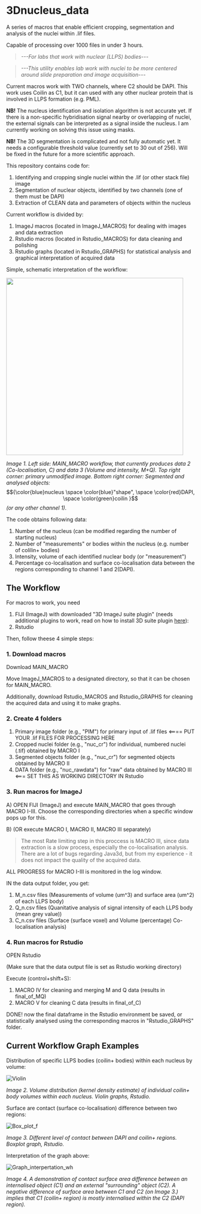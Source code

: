 # 3Dnucleus_data
A series of macros that enable efficient cropping, segmentation and analysis of the nuclei within .lif files. 

Capable of processing over 1000 files in under 3 hours. 

>_---For labs that work with nuclear (LLPS) bodies---_

>_---This utility enables lab work with nuclei to be more centered around slide preparation and image acquisition---_

Current macros work with TWO channels, where C2 should be DAPI. This work uses Coilin as C1, but it can used with any other nuclear protein that is involved in LLPS formation (e.g. PML). 


__NB!__ The nucleus identification and isolation algorithm is not accurate yet. If there is a non-specific hybridisation signal nearby or overlapping of nuclei, the external signals can be interpreted as a signal inside the nucleus.
I am currently working on solving this issue using masks.

__NB!__ The 3D segmentation is complicated and not fully automatic yet. It needs a configurable threshold value (currently set to 30 out of 256). Will be fixed in the future for a more scientific approach. 

This repository contains code for:
1) Identifying and cropping single nuclei within the .lif (or other stack file) image
2) Segmentation of nuclear objects, identified by two channels (one of them must be DAPI)
3) Extraction of CLEAN data and parameters of objects within the nucleus

Current workflow is divided by:
1) ImageJ macros (located in ImageJ_MACROS) for dealing with images and data extraction
2) Rstudio macros (located in Rstudio_MACROS) for data cleaning and polishing
3) Rstudio graphs (located in Rstudio_GRAPHS) for statistical analysis and graphical interpretation of acquired data

Simple, schematic interpretation of the workflow:

<img src="https://github.com/user-attachments/assets/644c2e43-ca8e-4f0a-8952-e350a90367f8" width="473">

_Image 1. Left side: MAIN_MACRO workflow, that currently produces data 2 (Co-localisation, C) and data 3 (Volume and intensity, M+Q).
Top right corner: primary unmodified image. 
Bottom right corner: Segmented and analysed objects:_ $${\color{blue}nucleus \space \color{blue}"shape", \space \color{red}DAPI, \space \color{green}coilin }$$ _(or any other channel 1)._

The code obtains following data:
1) Number of the nucleus (can be modified regarding the number of starting nucleus)
2) Number of "measurements" or bodies within the nucleus (e.g. number of colilin+ bodies)
3) Intensity, volume of each identified nuclear body (or "measurement")
4) Percentage co-localisation and surface co-localisation data between the regions corresponding to channel 1 and 2(DAPI).

## The Workflow

For macros to work, you need
1) FIJI (ImageJ) with downloaded "3D ImageJ suite plugin" (needs additional plugins to work, read on how to install 3D suite plugin [here](https://mcib3d.frama.io/3d-suite-imagej/)):
2) Rstudio

Then, follow theese 4 simple steps:

### 1. Download macros

Download MAIN_MACRO

Move ImageJ_MACROS to a designated directory, so that it can be chosen for MAIN_MACRO.

Additionally, download Rstudio_MACROS and Rstudio_GRAPHS for cleaning the acquired data and using it to make graphs.

### 2. Create 4 folders
1) Primary image folder (e.g., "PIM") for primary input of .lif files <==== PUT YOUR .lif FILES FOR PROCESSING HERE
2) Cropped nuclei folder (e.g., "nuc_cr") for individual, numbered nuclei (.tif) obtained by MACRO I
3) Segmented objects folder (e.g., "nuc_cr") for segmented objects obtained by MACRO II
4) DATA folder (e.g., "nuc_rawdata") for "raw" data obtained by MACRO III <=== SET THIS AS WORKING DIRECTORY IN Rstudio

### 3. Run macros for ImageJ

A) OPEN FIJI (ImageJ) and execute MAIN_MACRO that goes through MACRO I-III. Choose the corresponding directories when a specific window pops up for this.

B) (OR execute MACRO I, MACRO II, MACRO III separately)

> The most Rate limiting step in this proccess is MACRO III, since data extraction is a slow process, especially the co-localisation analysis. There are a lot of bugs regarding Java3d, but from my experience - it does not impact the quality of the acquired data.

ALL PROGRESS for MACRO I-III is monitored in the log window.

IN the data output folder, you get:
1) M_n.csv files (Measurements of volume (um^3) and surface area (um^2) of each LLPS body)
2) Q_n.csv files (Quanitative analysis of signal intensity of each LLPS body (mean grey value))
3) C_n.csv files (Surface (surface voxel) and Volume (percentage) Co-localisation analysis)

### 4. Run macros for Rstudio
OPEN Rstudio

(Make sure that the data output file is set as Rstudio working directory)

Execute (control+shift+S):
1) MACRO IV for cleaning and merging M and Q data (results in final_of_MQ)
2) MACRO V for cleaning C data (results in final_of_C)

DONE! now the final dataframe in the Rstudio environment be saved, or statistically analysed using the corresponding macros in "Rstudio_GRAPHS" folder.

## Current Workflow Graph Examples

Distribution of specific LLPS bodies (coilin+ bodies) within each nucleus by volume:

![Violin](https://github.com/user-attachments/assets/57df1b9e-fc6e-4232-96b2-21a0fbb34600)

_Image 2. Volume distribution (kernel density estimate) of individual coilin+ body volumes within each nucleus. Violin graphs, Rstudio._

Surface are contact (surface co-localisation) difference between two regions: 

![Box_plot_f](https://github.com/user-attachments/assets/d82b193c-7b09-4a14-beda-7b9db3d97600)

_Image 3. Different level of contact between DAPI and coilin+ regions. Boxplot graph, Rstudio._ 

Interpretation of the graph above:  

![Graph_interpertation_wh](https://github.com/user-attachments/assets/72e6e0b4-862f-4a47-9582-9cff67691a76)

_Image 4. A demonstration of contact surface area difference between an internalised object (C1) and an external "surrounding" object (C2). A negative difference of surface area between C1 and C2 (on Image 3.) implies that C1 (coilin+ region) is mostly internalised within the C2 (DAPI region)._






